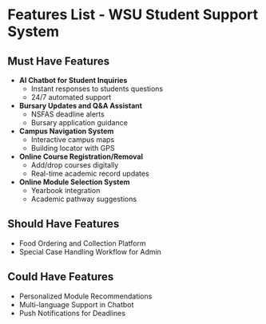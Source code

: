 # Features List - WSU Student Support System

## Must Have Features
- **AI Chatbot for Student Inquiries**
  - Instant responses to students questions
  - 24/7 automated support
- **Bursary Updates and Q&A Assistant**
  - NSFAS deadline alerts
  - Bursary application guidance
- **Campus Navigation System**
  - Interactive campus maps
  - Building locator with GPS
- **Online Course Registration/Removal**
  - Add/drop courses digitally
  - Real-time academic record updates
- **Online Module Selection System**
  - Yearbook integration
  - Academic pathway suggestions

## Should Have Features
- Food Ordering and Collection Platform
- Special Case Handling Workflow for Admin

## Could Have Features
- Personalized Module Recommendations
- Multi-language Support in Chatbot
- Push Notifications for Deadlines
